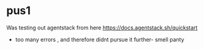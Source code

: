 # pus1 

Was testing out agentstack from here 
https://docs.agentstack.sh/quickstart 
- too many errors , and therefore didnt pursue it further- smell panty